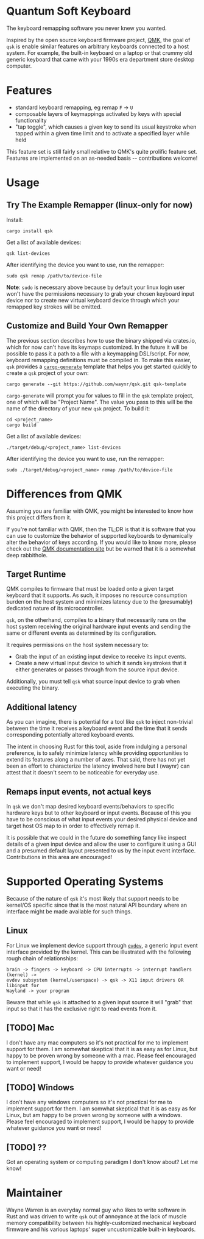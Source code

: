 # Quantum Soft Keyboard

The keyboard remapping software you never knew you wanted.

Inspired by the open source keyboard firmware project,
[QMK](https://github.com/qmk/qmk_firmware), the goal of `qsk` is enable similar
features on arbitrary keyboards connected to a host system. For example, the
built-in keyboard on a laptop or that crummy old generic keyboard that came
with your 1990s era department store desktop computer.

# Features

* standard keyboard remapping, eg remap `F` -> `U`
* composable layers of keymappings activated by keys with special functionality
* "tap toggle", which causes a given key to send its usual keystroke when
  tapped within a given time limit and to activate a specified layer while held

This feature set is still fairly small relative to QMK's quite prolific feature
set. Features are implemented on an as-needed basis -- contributions welcome!

# Usage

## Try The Example Remapper (linux-only for now)

Install:

```
cargo install qsk
```

Get a list of available devices:

```
qsk list-devices
```

After identifying the device you want to use, run the remapper:

```
sudo qsk remap /path/to/device-file
```

**Note**: `sudo` is necessary above because by default your linux login
user won't have the permissions necessary to grab your chosen keyboard input
device nor to create new virtual keyboard device through which your remapped
key strokes will be emitted.

## Customize and Build Your Own Remapper

The previous section describes how to use the binary shipped via crates.io,
which for now can't have its keymaps customized. In the future it will be
possible to pass it a path to a file with a keymapping DSL/script. For now,
keyboard remapping definitions must be compiled in. To make this easier, `qsk`
provides a [`cargo-generate`](https://crates.io/crates/cargo-generate) template
that helps you get started quickly to create a `qsk` project of your own:

```
cargo generate --git https://github.com/waynr/qsk.git qsk-template
```

`cargo-generate` will prompt you for values to fill in the `qsk` template
project, one of which will be "Project Name". The value you pass to this will
be the name of the directory of your new `qsk` project. To build it:

```
cd <project_name>
cargo build
```

Get a list of available devices:

```
./target/debug/<project_name> list-devices
```

After identifying the device you want to use, run the remapper:

```
sudo ./target/debug/<project_name> remap /path/to/device-file
```

# Differences from QMK

Assuming you are familiar with QMK, you might be interested to know how this
project differs from it.

If you're not familiar with QMK, then the TL;DR is that it is software that you
can use to customize the behavior of supported keyboards to dynamically alter
the behavior of keys according. If you would like to know more, please check
out the [QMK documentation site](https://docs.qmk.fm/#/) but be warned that it
is a somewhat deep rabbithole.

## Target Runtime

QMK compiles to firmware that must be loaded onto a given target keyboard that
it supports. As such, it imposes no resource consumption burden on the host
system and minimizes latency due to the (presumably) dedicated nature of its
microcontroller.

`qsk`, on the otherhand, compiles to a binary that necessarily runs on the host
system receiving the original hardware input events and sending the same or
different events as determined by its configuration.

It requires permissions on the host system necessary to:

* Grab the input of an existing input device to receive its input events.
* Create a new virtual input device to which it sends keystrokes that it
  either generates or passes through from the source input device.

Additionally, you must tell `qsk` what source input device to grab when
executing the binary.

## Additional latency

As you can imagine, there is potential for a tool like `qsk` to inject
non-trivial between the time it receives a keyboard event and the time that it
sends corresponding potentially altered keyboard events.

The intent in choosing Rust for this tool, aside from indulging a personal
preference, is to safely minimize latency while providing opportunities to
extend its features along a number of axes. That said, there has not yet been
an effort to characterize the latency involved here but I (waynr) can attest
that it doesn't seem to be noticeable for everyday use.

## Remaps input events, not actual keys

In `qsk` we don't map desired keyboard events/behaviors to specific hardware
keys but to other keyboard or input events. Because of this you have to be
conscious of what input events your desired physical device and target host OS
map to in order to effectively remap it.

It is possible that we could in the future do something fancy like inspect
details of a given input device and allow the user to configure it using a GUI
and a presumed default layout presented to us by the input event interface.
Contributions in this area are encouraged!

# Supported Operating Systems

Because of the nature of `qsk` it's most likely that support needs to be
kernel/OS specific since that is the most natural API boundary where an
interface might be made available for such things.

## Linux

For Linux we implement device support through
[`evdev`](https://en.wikipedia.org/wiki/Evdev), a generic input event
interface provided by the kernel. This can be illustrated with the following
rough chain of relationships:

```
brain -> fingers -> keyboard -> CPU interrupts -> interrupt handlers (kernel) ->
evdev subsystem (kernel/userspace) -> qsk -> X11 input drivers OR libinput for
Wayland -> your program
```

Beware that while `qsk` is attached to a given input source it will "grab" that
input so that it has the exclusive right to read events from it.

## [TODO] Mac

I don't have any mac computers so it's not practical for me to implement
support for them. I am somewhat skeptical that it is as easy as for Linux, but
happy to be proven wrong by someone with a mac. Please feel encouraged to
implement support, I would be happy to provide whatever guidance you want or
need!

## [TODO] Windows

I don't have any windows computers so it's not practical for me to implement
support for them. I am somwhat skeptical that it is as easy as for Linux, but
am happy to be proven wrong by someone with a windows. Please feel encouraged
to implement support, I would be happy to provide whatever guidance you want or
need!

## [TODO] ??

Got an operating system or computing paradigm I don't know about? Let me know!

# Maintainer

Wayne Warren is an everyday normal guy who likes to write software in Rust and
was driven to write `qsk` out of annoyance at the lack of muscle memory
compatibility between his highly-customized mechanical keyboard firmware and
his various laptops' super uncustomizable built-in keyboards.
